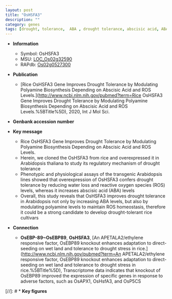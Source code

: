 ```yaml
---
layout: post
title: "OsHSFA3"
description: ""
category: genes
tags: [drought, tolerance,  ABA , drought tolerance, abscisic acid, ABA, reactive oxygen species, water loss]
---
```


* **Information**  
    + Symbol: OsHSFA3  
    + MSU: [LOC_Os02g32590](http://rice.plantbiology.msu.edu/cgi-bin/ORF_infopage.cgi?orf=LOC_Os02g32590)  
    + RAPdb: [Os02g0527300](http://rapdb.dna.affrc.go.jp/viewer/gbrowse_details/irgsp1?name=Os02g0527300)  

* **Publication**  
    + [Rice OsHSFA3 Gene Improves Drought Tolerance by Modulating Polyamine Biosynthesis Depending on Abscisic Acid and ROS Levels.](http://www.ncbi.nlm.nih.gov/pubmed?term=Rice OsHSFA3 Gene Improves Drought Tolerance by Modulating Polyamine Biosynthesis Depending on Abscisic Acid and ROS Levels.%5BTitle%5D), 2020, Int J Mol Sci.

* **Genbank accession number**  

* **Key message**  
    + Rice OsHSFA3 Gene Improves Drought Tolerance by Modulating Polyamine Biosynthesis Depending on Abscisic Acid and ROS Levels.
    + Herein, we cloned the OsHSFA3 from rice and overexpressed it in Arabidopsis thaliana to study its regulatory mechanism of drought tolerance
    + Phenotypic and physiological assays of the transgenic Arabidopsis lines showed that overexpression of OsHSFA3 confers drought tolerance by reducing water loss and reactive oxygen species (ROS) levels, whereas it increases abscisic acid (ABA) levels
    + Overall, this study reveals that OsHSFA3 improves drought tolerance in Arabidopsis not only by increasing ABA levels, but also by modulating polyamine levels to maintain ROS homeostasis, therefore it could be a strong candidate to develop drought-tolerant rice cultivars

* **Connection**  
    + __OsEBP-89~OsEBP89__, __OsHSFA3__, [An APETALA2/ethylene responsive factor, OsEBP89 knockout enhances adaptation to direct-seeding on wet land and tolerance to drought stress in rice.](http://www.ncbi.nlm.nih.gov/pubmed?term=An APETALA2/ethylene responsive factor, OsEBP89 knockout enhances adaptation to direct-seeding on wet land and tolerance to drought stress in rice.%5BTitle%5D),  Transcriptome data indicates that knockout of OsEBP89 improved the expression of specific genes in response to adverse factors, such as OsAPX1, OsHsfA3, and OsP5CS

[//]: # * **Key figures**  


